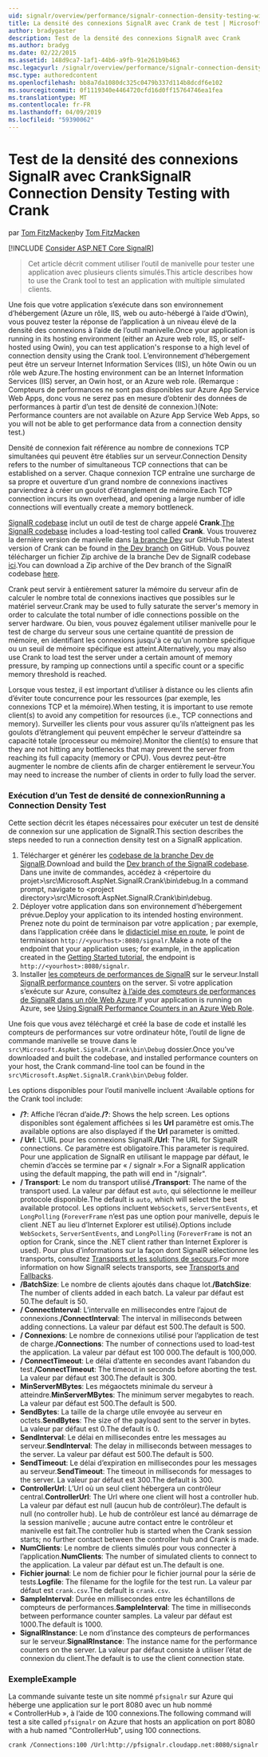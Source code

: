 ```yaml
---
uid: signalr/overview/performance/signalr-connection-density-testing-with-crank
title: La densité des connexions SignalR avec Crank de test | Microsoft Docs
author: bradygaster
description: Test de la densité des connexions SignalR avec Crank
ms.author: bradyg
ms.date: 02/22/2015
ms.assetid: 148d9ca7-1af1-44b6-a9fb-91e261b9b463
msc.legacyurl: /signalr/overview/performance/signalr-connection-density-testing-with-crank
msc.type: authoredcontent
ms.openlocfilehash: bb8a7da1080dc325c0479b337d114b8dcdf6e102
ms.sourcegitcommit: 0f1119340e4464720cfd16d0ff15764746ea1fea
ms.translationtype: MT
ms.contentlocale: fr-FR
ms.lasthandoff: 04/09/2019
ms.locfileid: "59390062"
---
```

# <a name="signalr-connection-density-testing-with-crank"></a><span data-ttu-id="8d95b-103">Test de la densité des connexions SignalR avec Crank</span><span class="sxs-lookup"><span data-stu-id="8d95b-103">SignalR Connection Density Testing with Crank</span></span>

<span data-ttu-id="8d95b-104">par [Tom FitzMacken](https://github.com/tfitzmac)</span><span class="sxs-lookup"><span data-stu-id="8d95b-104">by [Tom FitzMacken](https://github.com/tfitzmac)</span></span>

[!INCLUDE [Consider ASP.NET Core SignalR](~/includes/signalr/signalr-version-disambiguation.md)]

> <span data-ttu-id="8d95b-105">Cet article décrit comment utiliser l’outil de manivelle pour tester une application avec plusieurs clients simulés.</span><span class="sxs-lookup"><span data-stu-id="8d95b-105">This article describes how to use the Crank tool to test an application with multiple simulated clients.</span></span>


<span data-ttu-id="8d95b-106">Une fois que votre application s’exécute dans son environnement d’hébergement (Azure un rôle, IIS, web ou auto-hébergé à l’aide d’Owin), vous pouvez tester la réponse de l’application à un niveau élevé de la densité des connexions à l’aide de l’outil manivelle.</span><span class="sxs-lookup"><span data-stu-id="8d95b-106">Once your application is running in its hosting environment (either an Azure web role, IIS, or self-hosted using Owin), you can test application's response to a high level of connection density using the Crank tool.</span></span> <span data-ttu-id="8d95b-107">L’environnement d’hébergement peut être un serveur Internet Information Services (IIS), un hôte Owin ou un rôle web Azure.</span><span class="sxs-lookup"><span data-stu-id="8d95b-107">The hosting environment can be an Internet Information Services (IIS) server, an Owin host, or an Azure web role.</span></span> <span data-ttu-id="8d95b-108">(Remarque : Compteurs de performances ne sont pas disponibles sur Azure App Service Web Apps, donc vous ne serez pas en mesure d’obtenir des données de performances à partir d’un test de densité de connexion.)</span><span class="sxs-lookup"><span data-stu-id="8d95b-108">(Note: Performance counters are not available on Azure App Service Web Apps, so you will not be able to get performance data from a connection density test.)</span></span>

<span data-ttu-id="8d95b-109">Densité de connexion fait référence au nombre de connexions TCP simultanées qui peuvent être établies sur un serveur.</span><span class="sxs-lookup"><span data-stu-id="8d95b-109">Connection Density refers to the number of simultaneous TCP connections that can be established on a server.</span></span> <span data-ttu-id="8d95b-110">Chaque connexion TCP entraîne une surcharge de sa propre et ouverture d’un grand nombre de connexions inactives parviendrez à créer un goulot d’étranglement de mémoire.</span><span class="sxs-lookup"><span data-stu-id="8d95b-110">Each TCP connection incurs its own overhead, and opening a large number of idle connections will eventually create a memory bottleneck.</span></span>

<span data-ttu-id="8d95b-111">[SignalR codebase](https://github.com/signalr/signalr) inclut un outil de test de charge appelé **Crank**.</span><span class="sxs-lookup"><span data-stu-id="8d95b-111">[The SignalR codebase](https://github.com/signalr/signalr) includes a load-testing tool called **Crank**.</span></span> <span data-ttu-id="8d95b-112">Vous trouverez la dernière version de manivelle dans [la branche Dev](https://github.com/SignalR/signalr/tree/dev) sur GitHub.</span><span class="sxs-lookup"><span data-stu-id="8d95b-112">The latest version of Crank can be found in [the Dev branch](https://github.com/SignalR/signalr/tree/dev) on GitHub.</span></span> <span data-ttu-id="8d95b-113">Vous pouvez télécharger un fichier Zip archive de la branche Dev de SignalR codebase [ici](https://github.com/SignalR/SignalR/archive/dev.zip).</span><span class="sxs-lookup"><span data-stu-id="8d95b-113">You can download a Zip archive of the Dev branch of the SignalR codebase [here](https://github.com/SignalR/SignalR/archive/dev.zip).</span></span>

<span data-ttu-id="8d95b-114">Crank peut servir à entièrement saturer la mémoire du serveur afin de calculer le nombre total de connexions inactives que possibles sur le matériel serveur.</span><span class="sxs-lookup"><span data-stu-id="8d95b-114">Crank may be used to fully saturate the server's memory in order to calculate the total number of idle connections possible on the server hardware.</span></span> <span data-ttu-id="8d95b-115">Ou bien, vous pouvez également utiliser manivelle pour le test de charge du serveur sous une certaine quantité de pression de mémoire, en identifiant les connexions jusqu'à ce qu’un nombre spécifique ou un seuil de mémoire spécifique est atteint.</span><span class="sxs-lookup"><span data-stu-id="8d95b-115">Alternatively, you may also use Crank to load test the server under a certain amount of memory pressure, by ramping up connections until a specific count or a specific memory threshold is reached.</span></span>

<span data-ttu-id="8d95b-116">Lorsque vous testez, il est important d’utiliser à distance ou les clients afin d’éviter toute concurrence pour les ressources (par exemple, les connexions TCP et la mémoire).</span><span class="sxs-lookup"><span data-stu-id="8d95b-116">When testing, it is important to use remote client(s) to avoid any competition for resources (i.e., TCP connections and memory).</span></span> <span data-ttu-id="8d95b-117">Surveiller les clients pour vous assurer qu’ils n’atteignent pas les goulots d’étranglement qui peuvent empêcher le serveur d’atteindre sa capacité totale (processeur ou mémoire).</span><span class="sxs-lookup"><span data-stu-id="8d95b-117">Monitor the client(s) to ensure that they are not hitting any bottlenecks that may prevent the server from reaching its full capacity (memory or CPU).</span></span> <span data-ttu-id="8d95b-118">Vous devrez peut-être augmenter le nombre de clients afin de charger entièrement le serveur.</span><span class="sxs-lookup"><span data-stu-id="8d95b-118">You may need to increase the number of clients in order to fully load the server.</span></span>

### <a name="running-a-connection-density-test"></a><span data-ttu-id="8d95b-119">Exécution d’un Test de densité de connexion</span><span class="sxs-lookup"><span data-stu-id="8d95b-119">Running a Connection Density Test</span></span>

<span data-ttu-id="8d95b-120">Cette section décrit les étapes nécessaires pour exécuter un test de densité de connexion sur une application de SignalR.</span><span class="sxs-lookup"><span data-stu-id="8d95b-120">This section describes the steps needed to run a connection density test on a SignalR application.</span></span>

1. <span data-ttu-id="8d95b-121">Télécharger et générer les [codebase de la branche Dev de SignalR](https://github.com/SignalR/SignalR/archive/dev.zip).</span><span class="sxs-lookup"><span data-stu-id="8d95b-121">Download and build the [Dev branch of the SignalR codebase](https://github.com/SignalR/SignalR/archive/dev.zip).</span></span> <span data-ttu-id="8d95b-122">Dans une invite de commandes, accédez à &lt;répertoire du projet&gt;\src\Microsoft.AspNet.SignalR.Crank\bin\debug.</span><span class="sxs-lookup"><span data-stu-id="8d95b-122">In a command prompt, navigate to &lt;project directory&gt;\src\Microsoft.AspNet.SignalR.Crank\bin\debug.</span></span>
2. <span data-ttu-id="8d95b-123">Déployer votre application dans son environnement d’hébergement prévue.</span><span class="sxs-lookup"><span data-stu-id="8d95b-123">Deploy your application to its intended hosting environment.</span></span> <span data-ttu-id="8d95b-124">Prenez note du point de terminaison par votre application ; par exemple, dans l’application créée dans le [didacticiel mise en route](../getting-started/tutorial-getting-started-with-signalr.md), le point de terminaison `http://<yourhost>:8080/signalr`.</span><span class="sxs-lookup"><span data-stu-id="8d95b-124">Make a note of the endpoint that your application uses; for example, in the application created in the [Getting Started tutorial](../getting-started/tutorial-getting-started-with-signalr.md), the endpoint is `http://<yourhost>:8080/signalr`.</span></span>
3. <span data-ttu-id="8d95b-125">Installer [les compteurs de performances de SignalR](signalr-performance.md#perfcounters) sur le serveur.</span><span class="sxs-lookup"><span data-stu-id="8d95b-125">Install [SignalR performance counters](signalr-performance.md#perfcounters) on the server.</span></span> <span data-ttu-id="8d95b-126">Si votre application s’exécute sur Azure, consultez [à l’aide des compteurs de performances de SignalR dans un rôle Web Azure](using-signalr-performance-counters-in-an-azure-web-role.md).</span><span class="sxs-lookup"><span data-stu-id="8d95b-126">If your application is running on Azure, see [Using SignalR Performance Counters in an Azure Web Role](using-signalr-performance-counters-in-an-azure-web-role.md).</span></span>

<span data-ttu-id="8d95b-127">Une fois que vous avez téléchargé et créé la base de code et installé les compteurs de performances sur votre ordinateur hôte, l’outil de ligne de commande manivelle se trouve dans le `src\Microsoft.AspNet.SignalR.Crank\bin\Debug` dossier.</span><span class="sxs-lookup"><span data-stu-id="8d95b-127">Once you've downloaded and built the codebase, and installed performance counters on your host, the Crank command-line tool can be found in the `src\Microsoft.AspNet.SignalR.Crank\bin\Debug` folder.</span></span>

<span data-ttu-id="8d95b-128">Les options disponibles pour l’outil manivelle incluent :</span><span class="sxs-lookup"><span data-stu-id="8d95b-128">Available options for the Crank tool include:</span></span>

- <span data-ttu-id="8d95b-129">**/?**: Affiche l’écran d’aide.</span><span class="sxs-lookup"><span data-stu-id="8d95b-129">**/?**: Shows the help screen.</span></span> <span data-ttu-id="8d95b-130">Les options disponibles sont également affichées si les **Url** paramètre est omis.</span><span class="sxs-lookup"><span data-stu-id="8d95b-130">The available options are also displayed if the **Url** parameter is omitted.</span></span>
- <span data-ttu-id="8d95b-131">**/ Url**: L’URL pour les connexions SignalR.</span><span class="sxs-lookup"><span data-stu-id="8d95b-131">**/Url**: The URL for SignalR connections.</span></span> <span data-ttu-id="8d95b-132">Ce paramètre est obligatoire.</span><span class="sxs-lookup"><span data-stu-id="8d95b-132">This parameter is required.</span></span> <span data-ttu-id="8d95b-133">Pour une application de SignalR en utilisant le mappage par défaut, le chemin d’accès se termine par « / signalr ».</span><span class="sxs-lookup"><span data-stu-id="8d95b-133">For a SignalR application using the default mapping, the path will end in "/signalr".</span></span>
- <span data-ttu-id="8d95b-134">**/ Transport**: Le nom du transport utilisé.</span><span class="sxs-lookup"><span data-stu-id="8d95b-134">**/Transport**: The name of the transport used.</span></span> <span data-ttu-id="8d95b-135">La valeur par défaut est `auto`, qui sélectionne le meilleur protocole disponible.</span><span class="sxs-lookup"><span data-stu-id="8d95b-135">The default is `auto`, which will select the best available protocol.</span></span> <span data-ttu-id="8d95b-136">Les options incluent `WebSockets`, `ServerSentEvents`, et `LongPolling` (`ForeverFrame` n’est pas une option pour manivelle, depuis le client .NET au lieu d’Internet Explorer est utilisé).</span><span class="sxs-lookup"><span data-stu-id="8d95b-136">Options include `WebSockets`, `ServerSentEvents`, and `LongPolling` (`ForeverFrame` is not an option for Crank, since the .NET client rather than Internet Explorer is used).</span></span> <span data-ttu-id="8d95b-137">Pour plus d’informations sur la façon dont SignalR sélectionne les transports, consultez [Transports et les solutions de secours](../getting-started/introduction-to-signalr.md#transports).</span><span class="sxs-lookup"><span data-stu-id="8d95b-137">For more information on how SignalR selects transports, see [Transports and Fallbacks](../getting-started/introduction-to-signalr.md#transports).</span></span>
- <span data-ttu-id="8d95b-138">**/BatchSize**: Le nombre de clients ajoutés dans chaque lot.</span><span class="sxs-lookup"><span data-stu-id="8d95b-138">**/BatchSize**: The number of clients added in each batch.</span></span> <span data-ttu-id="8d95b-139">La valeur par défaut est 50.</span><span class="sxs-lookup"><span data-stu-id="8d95b-139">The default is 50.</span></span>
- <span data-ttu-id="8d95b-140">**/ ConnectInterval**: L’intervalle en millisecondes entre l’ajout de connexions.</span><span class="sxs-lookup"><span data-stu-id="8d95b-140">**/ConnectInterval**: The interval in milliseconds between adding connections.</span></span> <span data-ttu-id="8d95b-141">La valeur par défaut est 500.</span><span class="sxs-lookup"><span data-stu-id="8d95b-141">The default is 500.</span></span>
- <span data-ttu-id="8d95b-142">**/ Connexions**: Le nombre de connexions utilisé pour l’application de test de charge.</span><span class="sxs-lookup"><span data-stu-id="8d95b-142">**/Connections**: The number of connections used to load-test the application.</span></span> <span data-ttu-id="8d95b-143">La valeur par défaut est 100 000.</span><span class="sxs-lookup"><span data-stu-id="8d95b-143">The default is 100,000.</span></span>
- <span data-ttu-id="8d95b-144">**/ ConnectTimeout**: Le délai d’attente en secondes avant l’abandon du test.</span><span class="sxs-lookup"><span data-stu-id="8d95b-144">**/ConnectTimeout**: The timeout in seconds before aborting the test.</span></span> <span data-ttu-id="8d95b-145">La valeur par défaut est 300.</span><span class="sxs-lookup"><span data-stu-id="8d95b-145">The default is 300.</span></span>
- <span data-ttu-id="8d95b-146">**MinServerMBytes**: Les mégaoctets minimale du serveur à atteindre.</span><span class="sxs-lookup"><span data-stu-id="8d95b-146">**MinServerMBytes**: The minimum server megabytes to reach.</span></span> <span data-ttu-id="8d95b-147">La valeur par défaut est 500.</span><span class="sxs-lookup"><span data-stu-id="8d95b-147">The default is 500.</span></span>
- <span data-ttu-id="8d95b-148">**SendBytes**: La taille de la charge utile envoyée au serveur en octets.</span><span class="sxs-lookup"><span data-stu-id="8d95b-148">**SendBytes**: The size of the payload sent to the server in bytes.</span></span> <span data-ttu-id="8d95b-149">La valeur par défaut est 0.</span><span class="sxs-lookup"><span data-stu-id="8d95b-149">The default is 0.</span></span>
- <span data-ttu-id="8d95b-150">**SendInterval**: Le délai en millisecondes entre les messages au serveur.</span><span class="sxs-lookup"><span data-stu-id="8d95b-150">**SendInterval**: The delay in milliseconds between messages to the server.</span></span> <span data-ttu-id="8d95b-151">La valeur par défaut est 500.</span><span class="sxs-lookup"><span data-stu-id="8d95b-151">The default is 500.</span></span>
- <span data-ttu-id="8d95b-152">**SendTimeout**: Le délai d’expiration en millisecondes pour les messages au serveur.</span><span class="sxs-lookup"><span data-stu-id="8d95b-152">**SendTimeout**: The timeout in milliseconds for messages to the server.</span></span> <span data-ttu-id="8d95b-153">La valeur par défaut est 300.</span><span class="sxs-lookup"><span data-stu-id="8d95b-153">The default is 300.</span></span>
- <span data-ttu-id="8d95b-154">**ControllerUrl**: L’Url où un seul client hébergera un contrôleur central.</span><span class="sxs-lookup"><span data-stu-id="8d95b-154">**ControllerUrl**: The Url where one client will host a controller hub.</span></span> <span data-ttu-id="8d95b-155">La valeur par défaut est null (aucun hub de contrôleur).</span><span class="sxs-lookup"><span data-stu-id="8d95b-155">The default is null (no controller hub).</span></span> <span data-ttu-id="8d95b-156">Le hub de contrôleur est lancé au démarrage de la session manivelle ; aucune autre contact entre le contrôleur et manivelle est fait.</span><span class="sxs-lookup"><span data-stu-id="8d95b-156">The controller hub is started when the Crank session starts; no further contact between the controller hub and Crank is made.</span></span>
- <span data-ttu-id="8d95b-157">**NumClients**: Le nombre de clients simulés pour vous connecter à l’application.</span><span class="sxs-lookup"><span data-stu-id="8d95b-157">**NumClients**: The number of simulated clients to connect to the application.</span></span> <span data-ttu-id="8d95b-158">La valeur par défaut est un.</span><span class="sxs-lookup"><span data-stu-id="8d95b-158">The default is one.</span></span>
- <span data-ttu-id="8d95b-159">**Fichier journal**: Le nom de fichier pour le fichier journal pour la série de tests.</span><span class="sxs-lookup"><span data-stu-id="8d95b-159">**Logfile**: The filename for the logfile for the test run.</span></span> <span data-ttu-id="8d95b-160">La valeur par défaut est `crank.csv`.</span><span class="sxs-lookup"><span data-stu-id="8d95b-160">The default is `crank.csv`.</span></span>
- <span data-ttu-id="8d95b-161">**SampleInterval**: Durée en millisecondes entre les échantillons de compteurs de performances.</span><span class="sxs-lookup"><span data-stu-id="8d95b-161">**SampleInterval**: The time in milliseconds between performance counter samples.</span></span> <span data-ttu-id="8d95b-162">La valeur par défaut est 1000.</span><span class="sxs-lookup"><span data-stu-id="8d95b-162">The default is 1000.</span></span>
- <span data-ttu-id="8d95b-163">**SignalRInstance**: Le nom d’instance des compteurs de performances sur le serveur.</span><span class="sxs-lookup"><span data-stu-id="8d95b-163">**SignalRInstance**: The instance name for the performance counters on the server.</span></span> <span data-ttu-id="8d95b-164">La valeur par défaut consiste à utiliser l’état de connexion du client.</span><span class="sxs-lookup"><span data-stu-id="8d95b-164">The default is to use the client connection state.</span></span>

### <a name="example"></a><span data-ttu-id="8d95b-165">Exemple</span><span class="sxs-lookup"><span data-stu-id="8d95b-165">Example</span></span>

<span data-ttu-id="8d95b-166">La commande suivante teste un site nommé `pfsignalr` sur Azure qui héberge une application sur le port 8080 avec un hub nommé « ControllerHub », à l’aide de 100 connexions.</span><span class="sxs-lookup"><span data-stu-id="8d95b-166">The following command will test a site called `pfsignalr` on Azure that hosts an application on port 8080 with a hub named "ControllerHub", using 100 connections.</span></span>

`crank /Connections:100 /Url:http://pfsignalr.cloudapp.net:8080/signalr`
